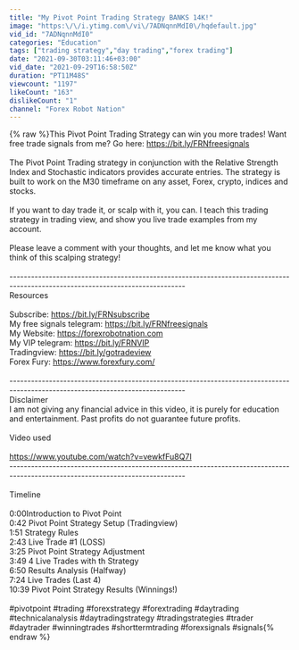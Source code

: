 ```yaml
---
title: "My Pivot Point Trading Strategy BANKS 14K!"
image: "https:\/\/i.ytimg.com\/vi\/7ADNqnnMdI0\/hqdefault.jpg"
vid_id: "7ADNqnnMdI0"
categories: "Education"
tags: ["trading strategy","day trading","forex trading"]
date: "2021-09-30T03:11:46+03:00"
vid_date: "2021-09-29T16:58:50Z"
duration: "PT11M48S"
viewcount: "1197"
likeCount: "163"
dislikeCount: "1"
channel: "Forex Robot Nation"
---
```

{% raw %}This Pivot Point Trading Strategy can win you more trades! Want free trade signals from me? Go here: <a rel="nofollow" target="blank" href="https://bit.ly/FRNfreesignals">https://bit.ly/FRNfreesignals</a><br /><br />The Pivot Point Trading strategy in conjunction with the Relative Strength Index and Stochastic indicators provides accurate entries. The strategy is built to work on the M30 timeframe on any asset, Forex, crypto, indices and stocks.<br /><br />If you want to day trade it, or scalp with it, you can. I teach this trading strategy in trading view, and show you live trade examples from my account.<br /><br />Please leave a comment with your thoughts, and let me know what you think of this scalping strategy!<br /><br />-------------------------------------------------------------------------------------------------------------------------------<br />Resources<br /><br />Subscribe: <a rel="nofollow" target="blank" href="https://bit.ly/FRNsubscribe">https://bit.ly/FRNsubscribe</a><br />My free signals telegram: <a rel="nofollow" target="blank" href="https://bit.ly/FRNfreesignals">https://bit.ly/FRNfreesignals</a><br />My Website: <a rel="nofollow" target="blank" href="https://forexrobotnation.com">https://forexrobotnation.com</a><br />My VIP telegram: <a rel="nofollow" target="blank" href="https://bit.ly/FRNVIP">https://bit.ly/FRNVIP</a><br />Tradingview: <a rel="nofollow" target="blank" href="https://bit.ly/gotradeview">https://bit.ly/gotradeview</a><br />Forex Fury: <a rel="nofollow" target="blank" href="https://www.forexfury.com/">https://www.forexfury.com/</a><br /><br />-------------------------------------------------------------------------------------------------------------------------------<br />Disclaimer<br />I am not giving any financial advice in this video, it is purely for education and entertainment. Past profits do not guarantee future profits.<br /><br />Video used<br /><br /><a rel="nofollow" target="blank" href="https://www.youtube.com/watch?v=vewkfFu8Q7I">https://www.youtube.com/watch?v=vewkfFu8Q7I</a><br />-------------------------------------------------------------------------------------------------------------------------------<br /><br />Timeline<br /><br />0:00​ Introduction to Pivot Point <br />0:42​ Pivot Point Strategy Setup (Tradingview)<br />1:51 Strategy Rules<br />2:43 Live Trade #1 (LOSS)<br />3:25 Pivot Point Strategy Adjustment<br />3:49 4 Live Trades with th Strategy<br />6:50 Results Analysis (Halfway)<br />7:24 Live Trades (Last 4)<br />10:39 Pivot Point Strategy Results (Winnings!)<br /><br />#pivotpoint #trading #forexstrategy #forextrading #daytrading #technicalanalysis #daytradingstrategy #tradingstrategies #trader #daytrader #winningtrades #shorttermtrading #forexsignals #signals{% endraw %}
